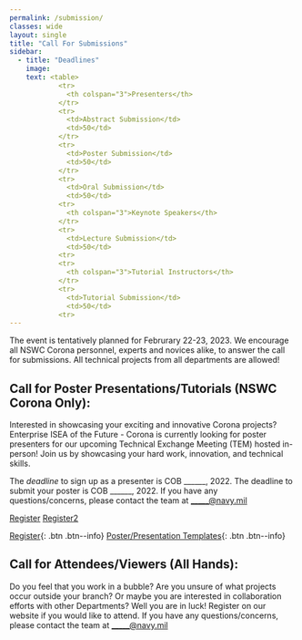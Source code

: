 ```yaml
---
permalink: /submission/
classes: wide
layout: single
title: "Call For Submissions"
sidebar:
  - title: "Deadlines"
    image: 
    text: <table> 
            <tr>
              <th colspan="3">Presenters</th>
            </tr>
            <tr>
              <td>Abstract Submission</td>
              <td>50</td>
            </tr>
            <tr>
              <td>Poster Submission</td>
              <td>50</td>
            </tr>
            <tr>
              <td>Oral Submission</td>
              <td>50</td>
            <tr>
              <th colspan="3">Keynote Speakers</th>
            </tr>
            <tr>
              <td>Lecture Submission</td>
              <td>50</td>
            <tr>
            <tr>
              <th colspan="3">Tutorial Instructors</th>
            </tr>
            <tr>
              <td>Tutorial Submission</td>
              <td>50</td>
            <tr>
---
```

The event is tentatively planned for Februrary 22-23, 2023. We encourage all NSWC Corona personnel, experts and novices alike, to answer the call for submissions. All technical projects from all departments are allowed!
       
## Call for Poster Presentations/Tutorials (NSWC Corona Only):
Interested in showcasing your exciting and innovative Corona projects?  Enterprise ISEA of the Future - Corona is currently looking for poster presenters for our upcoming Technical Exchange Meeting (TEM) hosted in-person! Join us by showcasing your hard work, innovation, and technical skills. 

The *deadline* to sign up as a presenter is COB ______, 2022. The deadline to submit your poster is COB ______, 2022. If you have any questions/concerns, please contact the team at _____@navy.mil
              
<a class="btn btn-primary" href="#https://www.corona-tem.com/registration/" role="button">Register</a>
<a class="btn btn-primary" href="https://www.corona-tem.com/registration/" role="button">Register2</a>

[Register](#https://www.corona-tem.com/registration/){: .btn .btn--info}
[Poster/Presentation Templates](#https://www.corona-tem.com/templates/){: .btn .btn--info}

## Call for Attendees/Viewers (All Hands):

Do you feel that you work in a bubble? Are you unsure of what projects occur outside your branch? Or maybe you are interested in collaboration efforts with other Departments? Well you are in luck! Register on our website if you would like to attend. If you have any questions/concerns, please contact the team at _____@navy.mil

